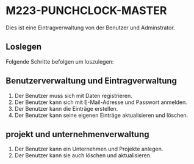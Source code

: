 # M223-PUNCHCLOCK-MASTER
Dies ist eine Eintragverwaltung von der Benutzer und Adminstrator.

## Loslegen
Folgende Schritte befolgen um loszulegen:

## Benutzerverwaltung und Eintragverwaltung
1. Der Benutzer muss sich mit Daten registrieren.
2. Der Benutzer kann sich mit E-Mail-Adresse und Passwort anmelden.
3. Der Benutzer kann die Einträge erstellen.
4. Der Benutzer kann seine eigenen Einträge aktualisieren und löschen.

## projekt und unternehmenverwaltung 
1. Der Benutzer kann ein Unternehmen und Projekte anlegen. 
2. Der Benutzer kann sie auch löschen und aktualisieren.
